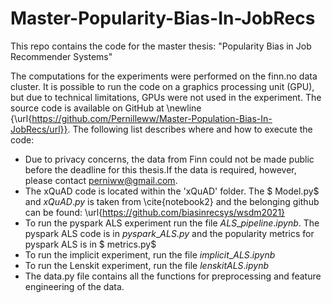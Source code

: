 # Master-Popularity-Bias-In-JobRecs
This repo contains the code for the master thesis: "Popularity Bias in Job Recommender Systems"

The computations for the experiments were performed on the finn.no data cluster.
It is possible to run the code on a graphics processing unit (GPU), but due to technical limitations, GPUs were not used in the experiment.
The source code is available on GitHub at
\newline {\url{https://github.com/Pernilleww/Master-Population-Bias-In-JobRecs/url}}.
The following list describes where and how to execute the code:


* Due to privacy concerns, the data from Finn could not be made public before the deadline for this thesis.If the data is required, however, please contact perniww@gmail.com.
* The xQuAD code is located within the 'xQuAD' folder.  The $ Model.py$ and $xQuAD.py$ is taken from \cite{notebook2} and the belonging github can be found: \url{https://github.com/biasinrecsys/wsdm2021}
* To run the pyspark ALS experiment run the file $ALS\_pipeline.ipynb$. The pyspark ALS code is in $pyspark\_ALS.py$ and the popularity metrics for pyspark ALS is in $ metrics.py$ 
* To run the implicit experiment, run the file $implicit\_ALS.ipynb$
* To run the Lenskit experiment, run the file $lenskitALS.ipynb$
* The data.py file contains all the functions for preprocessing and feature engineering of the data.
